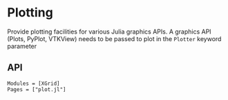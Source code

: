 # Plotting

Provide plotting facilities for various Julia graphics APIs.
A graphics API (Plots, PyPlot, VTKView) needs to be passed
to plot in the `Plotter` keyword parameter

## API

```@autodocs
Modules = [XGrid]
Pages = ["plot.jl"]
```
